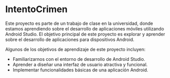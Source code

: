 # IntentoCrimen

Este proyecto es parte de un trabajo de clase en la universidad, donde estamos aprendiendo sobre el desarrollo de aplicaciones móviles utilizando Android Studio. El objetivo principal de este proyecto es explorar y aprender sobre el desarrollo de aplicaciones para dispositivos Android.

Algunos de los objetivos de aprendizaje de este proyecto incluyen:

- Familiarizarnos con el entorno de desarrollo de Android Studio.
- Aprender a diseñar una interfaz de usuario atractiva y funcional.
- Implementar funcionalidades básicas de una aplicación Android.
